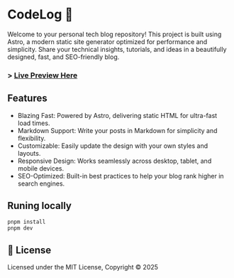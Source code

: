 # CodeLog 🚀

Welcome to your personal tech blog repository! This project is built using Astro, a modern static site generator optimized for performance and simplicity. Share your technical insights, tutorials, and ideas in a beautifully designed, fast, and SEO-friendly blog.

### > [Live Preview Here](https://codelog.yy-dev.top)

## Features

- Blazing Fast: Powered by Astro, delivering static HTML for ultra-fast load times.
- Markdown Support: Write your posts in Markdown for simplicity and flexibility.
- Customizable: Easily update the design with your own styles and layouts.
- Responsive Design: Works seamlessly across desktop, tablet, and mobile devices.
- SEO-Optimized: Built-in best practices to help your blog rank higher in search engines.


## Runing locally

```
pnpm install
pnpm dev
```

## 📜 License

Licensed under the MIT License, Copyright © 2025
